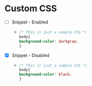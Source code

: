 # Custom CSS
* [ ] Snippet - Enabled
    * ```css
      /* This is just a sample CSS */ 
      body{
      background-color: darkgray;
      }
        ```
* [x] Snippet - Disabled
    * ```css
      /* This is just a sample CSS */ 
      body{
      background-color: black;
      }
        ```